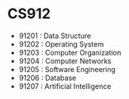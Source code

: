 # CS912
* 91201 : Data Structure
* 91202 : Operating System
* 91203 : Computer Organization
* 91204 : Computer Networks
* 91205 : Software Engineering
* 91206 : Database
* 91207 : Artificial Intelligence
